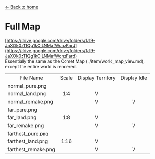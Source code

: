 [← Back to home](../)
# Full Map
[https://drive.google.com/drive/folders/1aI9-JaXOk0zTIQg1kCILNMafWcnzFard](https://drive.google.com/drive/folders/1aI9-JaXOk0zTIQg1kCILNMafWcnzFard)  
Essentially the same as the Comet Map (../item/world_map_view.md), except the entire world is rendered.

<table>
    <tr><td align="center">File Name</td><td align="center">Scale</td><td align="center">Display Territory</td><td align="center">Display Idle</td></tr>
    <tr><td>normal_pure.png</td><td align="center" rowspan="3">1:4</td><td align="center"></td><td align="center"></td></tr>
    <tr><td>normal_land.png</td><td align="center">V</td><td align="center"></td></tr>
    <tr><td>normal_remake.png</td><td align="center">V</td><td align="center">V</td></tr>
    <tr><td>far_pure.png</td><td align="center" rowspan="3">1:8</td><td align="center"></td><td align="center"></td></tr>
    <tr><td>far_land.png</td><td align="center">V</td><td align="center"></td></tr>
    <tr><td>far_remake.png</td><td align="center">V</td><td align="center">V</td></tr>
    <tr><td>farthest_pure.png</td><td align="center" rowspan="3">1:16</td><td align="center"></td><td align="center"></td></tr>
    <tr><td>farthest_land.png</td><td align="center">V</td><td align="center"></td></tr>
    <tr><td>farthest_remake.png</td><td align="center">V</td><td align="center">V</td></tr>
</table>